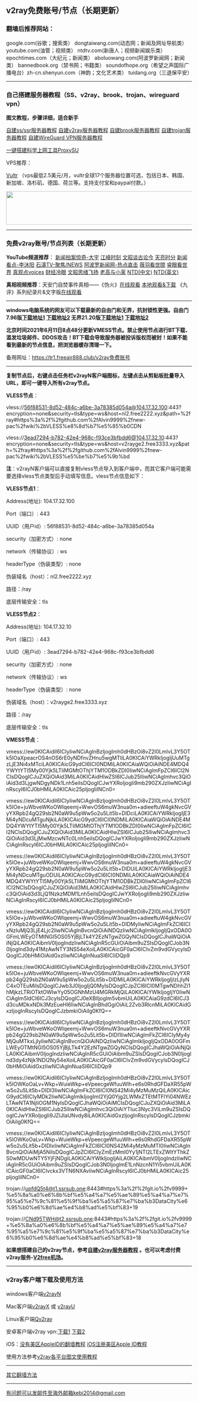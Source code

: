 ## v2ray免费账号/节点（长期更新）

### 翻墙后推荐网站：

google.com(谷歌；搜索类） dongtaiwang.com(动态网；新闻及网址导航类）  youtube.com(油管；视频类）  ntdtv.com(新唐人；视频新闻娱乐类）    epochtimes.com（大纪元；新闻类）  aboluowang.com(阿波罗新闻网；新闻类） bannedbook.org（禁书网；书籍类）   soundofhope.org（希望之声国际广播电台）zh-cn.shenyun.com（神韵；文化艺术类）
 tuidang.org（三退保平安）
  

***

### 自己搭建服务器教程（SS、v2ray、brook、trojan、wireguard vpn） 

**图文教程，步骤详细，适合新手**

[自建ss/ssr服务器教程](https://github.com/Alvin9999/new-pac/wiki/%E8%87%AA%E5%BB%BAss%E6%9C%8D%E5%8A%A1%E5%99%A8%E6%95%99%E7%A8%8B) 
[自建v2ray服务器教程](https://github.com/Alvin9999/new-pac/wiki/%E8%87%AA%E5%BB%BAv2ray%E6%9C%8D%E5%8A%A1%E5%99%A8%E6%95%99%E7%A8%8B) 
[自建brook服务器教程](https://github.com/Alvin9999/new-pac/wiki/%E8%87%AA%E5%BB%BAbrook%E6%9C%8D%E5%8A%A1%E5%99%A8%E6%95%99%E7%A8%8B) 
[自建trojan服务器教程](https://github.com/Alvin9999/new-pac/wiki/%E8%87%AA%E5%BB%BAtrojan%E6%9C%8D%E5%8A%A1%E5%99%A8%E6%95%99%E7%A8%8B) 
[自建WireGuard VPN服务器教程](https://github.com/Alvin9999/new-pac/wiki/%E8%87%AA%E5%BB%BAWireGuard-VPN%E6%9C%8D%E5%8A%A1%E5%99%A8%E6%95%99%E7%A8%8B) 

[一键搭建科学上网工具ProxySU](https://github.com/Alvin9999/new-pac/wiki/%E4%B8%80%E9%94%AE%E6%90%AD%E5%BB%BA%E7%A7%91%E5%AD%A6%E4%B8%8A%E7%BD%91%E5%B7%A5%E5%85%B7ProxySU) 

VPS推荐：

[Vultr](https://www.vultr.com/?ref=7048874) （vps最低2.5美元/月，vultr全球17个服务器位置可选，包括日本、韩国、新加坡、洛杉矶、德国、荷兰等。支持支付宝和paypal付款。）

<a href="https://www.vultr.com/?ref=7048874"><img src="https://www.vultr.com/media/banners/banner_728x90.png" width="728" height="90"></a>

***

### 免费v2ray账号/节点列表（长期更新）

**YouTube频道推荐**：  [新闻拍案惊奇-大宇](https://www.youtube.com/user/NTDEducation/videos)   [江峰时刻](https://www.youtube.com/channel/UCa6ERCDt3GzkvLye32ar89w/videos)  [文昭谈古论今](https://www.youtube.com/channel/UCtAIPjABiQD3qjlEl1T5VpA/featured) [天亮时分](https://www.youtube.com/channel/UCjvjNeHndz4PGs9JXhzdHqw/videos)  [新闻看点-李沐阳](https://www.youtube.com/channel/UCPMqbkR35zZV1ysWGXJPW-w/videos) [石濤TV-聚焦/NEWS](https://www.youtube.com/channel/UC6zxZTv5ZbMmEg5GqBmXAUQ/videos)  [阿波罗新闻网-热点直击](https://www.youtube.com/user/aboluowang/videos) [薇羽看世間](https://www.youtube.com/c/%E8%96%87%E7%BE%BD%E7%9C%8B%E4%B8%96%E9%96%93/videos)  [睿眼看世界](https://www.youtube.com/channel/UCcWBxfaO69GPOFHSArNET2Q/videos)  [真观点voices](https://www.youtube.com/c/%E7%9C%9F%E8%A7%82%E7%82%B9voices/videos)   [财经冷眼](https://www.youtube.com/c/%E8%B4%A2%E7%BB%8F%E5%86%B7%E7%9C%BC/videos) [文昭思绪飞扬](https://www.youtube.com/channel/UCTu_hTaVf3DJMpMIyOAq2Ew/videos) [老高与小茉](https://www.youtube.com/channel/UCMUnInmOkrWN4gof9KlhNmQ/videos) [NTD(中文)](https://www.youtube.com/user/NTDCHINESE/videos)  [NTD(英文)](https://www.youtube.com/c/ntdtv/videos)

**真相视频推荐**：天安门自焚事件真相——《伪火》[在线观看](http://cn.ntdtv.com/gb/2014/01/07/a24016.html) [本地观看&下载](http://video1.freeair777.club/%E4%BC%AA%E7%81%AB.mp4) 《九评》系列纪录片&文字版[在线观看](https://www.tuidang.org/9ping/)
 
***

**windows电脑系统的网友可以下载最新的自由门和无界，抗封锁性更强。自由门7.96版[下载地址1](https://tr101.free4444.xyz/fg796p.zip) [下载地址2](https://tr71.free4444.xyz/fg796p.zip) 无界21.20版[下载地址1](https://tr101.free4444.xyz/2120/u.zip) [下载地址2](https://tr71.free4444.xyz/2120/u.zip)**

**北京时间2021年6月11日8点48分更新VMESS节点。禁止使用节点进行BT下载、滥发垃圾邮件、DDOS攻击！BT下载会导致服务器被投诉版权而被封！如果不能看到最新的节点信息，把浏览器缓存清理一下。**


备用网址：https://tr1.freeair888.club/v2ray免费账号 

***

**复制节点后，右键点击任务栏v2rayN客户端图标，左键点击从剪贴板批量导入URL，即可一键导入所有v2ray节点。**

**VLESS节点**：

vless://56f88531-8d52-484c-a6be-3a78385d054a@104.17.32.100:443?encryption=none&security=tls&type=ws&host=nl2.free2222.xyz&path=%2fray#https%3a%2f%2fgithub.com%2fAlvin9999%2fnew-pac%2fwiki%2bVLESS%e8%8d%b7%e5%85%b0CDN

vless://3ead7294-b782-42e4-968c-f93ce3bfbdd6@104.17.32.10:443?encryption=none&security=tls&type=ws&host=v2rayge2.free3333.xyz&path=%2fray#https%3a%2f%2fgithub.com%2fAlvin9999%2fnew-pac%2fwiki%2bVLESS%e5%be%b7%e5%9b%bd


**注**：v2rayN客户端可以直接复制vless节点导入到客户端中，而其它客户端可能需要选择vless节点类型后手动填写信息。vless节点信息如下：


**VLESS节点1**：

Address(地址): 104.17.32.100

Port（端口）: 443

UUID（用户id）: 56f88531-8d52-484c-a6be-3a78385d054a

security（加密方式）: none

network（传输协议）: ws

headerType（伪装类型）: none

伪装域名（host）：nl2.free2222.xyz

路径：/ray

底层传输安全：tls

**VLESS节点2**：

Address(地址): 104.17.32.10

Port（端口）: 443

UUID（用户id）: 3ead7294-b782-42e4-968c-f93ce3bfbdd6

security（加密方式）: none

network（传输协议）: ws

headerType（伪装类型）: none

伪装域名（host）：v2rayge2.free3333.xyz

路径：/ray

底层传输安全：tls

**VMESS节点**：

vmess://ew0KICAidiI6ICIyIiwNCiAgInBzIjogImh0dHBzOi8vZ2l0LmlvL3Y5OTk5IOaXpeacrOS4nOS6rE0yNDfnvZHnu5wgMTIiLA0KICAiYWRkIjogIjUuMTgzLjE3Ni4xMTciLA0KICAicG9ydCI6ICI0NDMiLA0KICAiaWQiOiAiNDE4MDQ4YWYtYTI5My00Yjk5LTliMGMtOThjYTM1ODBkZDI0IiwNCiAgImFpZCI6ICI2NCIsDQogICJuZXQiOiAid3MiLA0KICAidHlwZSI6ICJub25lIiwNCiAgImhvc3QiOiAid3d3LjgwNDgyNDk1Lnh5eiIsDQogICJwYXRoIjogIi9mb290ZXJzIiwNCiAgInRscyI6ICJ0bHMiLA0KICAic25pIjogIiINCn0=

vmess://ew0KICAidiI6ICIyIiwNCiAgInBzIjogImh0dHBzOi8vZ2l0LmlvL3Y5OTk5IOe+juWbveWKoOWIqeemj+WwvOS6muW3nua0m+adieeftuW4gkNvcGVyYXRpb24gQ29sb2N0aW9u5pWw5o2u5Lit5b+DIDciLA0KICAiYWRkIjogIjE3Mi4yNDcuMTguNjkiLA0KICAicG9ydCI6ICI0NDMiLA0KICAiaWQiOiAiNDE4MDQ4YWYtYTI5My00Yjk5LTliMGMtOThjYTM1ODBkZDI0IiwNCiAgImFpZCI6ICI2NCIsDQogICJuZXQiOiAid3MiLA0KICAidHlwZSI6ICJub25lIiwNCiAgImhvc3QiOiAid3d3LjMwMzcwNTc0Lnh5eiIsDQogICJwYXRoIjogIi9mb290ZXJzIiwNCiAgInRscyI6ICJ0bHMiLA0KICAic25pIjogIiINCn0=

vmess://ew0KICAidiI6ICIyIiwNCiAgInBzIjogImh0dHBzOi8vZ2l0LmlvL3Y5OTk5IOe+juWbveWKoOWIqeemj+WwvOS6muW3nua0m+adieeftuW4gkNvcGVyYXRpb24gQ29sb2N0aW9u5pWw5o2u5Lit5b+DIDUiLA0KICAiYWRkIjogIjE3Mi4yNDcuMTguODUiLA0KICAicG9ydCI6ICI0NDMiLA0KICAiaWQiOiAiNDE4MDQ4YWYtYTI5My00Yjk5LTliMGMtOThjYTM1ODBkZDI0IiwNCiAgImFpZCI6ICI2NCIsDQogICJuZXQiOiAid3MiLA0KICAidHlwZSI6ICJub25lIiwNCiAgImhvc3QiOiAid3d3LjQ1NzkzMDM1Lnh5eiIsDQogICJwYXRoIjogIi9mb290ZXJzIiwNCiAgInRscyI6ICJ0bHMiLA0KICAic25pIjogIiINCn0=

vmess://ew0KICAidiI6ICIyIiwNCiAgInBzIjogImh0dHBzOi8vZ2l0LmlvL3Y5OTk5IOe+juWbveWKoOWIqeemj+WwvOS6muW3nua0m+adieeftuW4gkNvcGVyYXRpb24gQ29sb2N0aW9u5pWw5o2u5Lit5b+DIDMyIiwNCiAgImFkZCI6ICIxNzIuMjQ3LjE4Ljc2IiwNCiAgInBvcnQiOiAiNDQzIiwNCiAgImlkIjogIjQxODA0OGFmLWEyOTMtNGI5OS05YjBjLTk4Y2EzNTgwZGQyNCIsDQogICJhaWQiOiAiNjQiLA0KICAibmV0IjogIndzIiwNCiAgInR5cGUiOiAibm9uZSIsDQogICJob3N0IjogInd3dy41MzAwNTY3NS54eXoiLA0KICAicGF0aCI6ICIvZm9vdGVycyIsDQogICJ0bHMiOiAidGxzIiwNCiAgInNuaSI6ICIiDQp9

vmess://ew0KICAidiI6ICIyIiwNCiAgInBzIjogImh0dHBzOi8vZ2l0LmlvL3Y5OTk5IOe+juWbveWKoOWIqeemj+WwvOS6muW3nua0m+adieeftkNvcGVyYXRpb24gQ29sb2N0aW9u5pWw5o2u5Lit5b+DIDMiLA0KICAiYWRkIjogIjIzLjIyNC4xOTEuMiIsDQogICJwb3J0IjogIjQ0MyIsDQogICJpZCI6ICI0MTgwNDhhZi1hMjkzLTRiOTktOWIwYy05OGNhMzU4MGRkMjQiLA0KICAiYWlkIjogIjY0IiwNCiAgIm5ldCI6ICJ3cyIsDQogICJ0eXBlIjogIm5vbmUiLA0KICAiaG9zdCI6ICJ3d3cuMDkxNDk3MzEueHl6IiwNCiAgInBhdGgiOiAiL2Zvb3RlcnMiLA0KICAidGxzIjogInRscyIsDQogICJzbmkiOiAiIg0KfQ==

vmess://ew0KICAidiI6ICIyIiwNCiAgInBzIjogImh0dHBzOi8vZ2l0LmlvL3Y5OTk5IOe+juWbveWKoOWIqeemj+WwvOS6muW3nua0m+adieeftkNvcGVyYXRpb24gQ29sb2N0aW9u5pWw5o2u5Lit5b+DIDI1IiwNCiAgImFkZCI6ICIyMy4yMjQuMTkxLjIyIiwNCiAgInBvcnQiOiAiNDQzIiwNCiAgImlkIjogIjQxODA0OGFmLWEyOTMtNGI5OS05YjBjLTk4Y2EzNTgwZGQyNCIsDQogICJhaWQiOiAiNjQiLA0KICAibmV0IjogIndzIiwNCiAgInR5cGUiOiAibm9uZSIsDQogICJob3N0IjogInd3dy4zNjk1NDI2Ny54eXoiLA0KICAicGF0aCI6ICIvZm9vdGVycyIsDQogICJ0bHMiOiAidGxzIiwNCiAgInNuaSI6ICIiDQp9

vmess://ew0KICAidiI6ICIyIiwNCiAgInBzIjogImh0dHBzOi8vZ2l0LmlvL3Y5OTk5IOWKoOaLv+Wkp+WuieWkp+eVpeecgeWfuuWlh+e6s0RhdGFDaXR55pWw5o2u5Lit5b+DIDI3IiwNCiAgImFkZCI6ICI0NS42Mi4yMzMuMzQiLA0KICAicG9ydCI6ICIyMDk2IiwNCiAgImlkIjogImI2YjQ0Yjg2LWMxZTEtMTFlYi04NWEzLTAwNTA1NjliOGM1NyIsDQogICJhaWQiOiAiMCIsDQogICJuZXQiOiAid3MiLA0KICAidHlwZSI6ICJub25lIiwNCiAgImhvc3QiOiAiYTIuc3Nyc3ViLm9uZSIsDQogICJwYXRoIjogIi9JZlJIaUNvdy8iLA0KICAidGxzIjogInRscyIsDQogICJzbmkiOiAiIg0KfQ==

vmess://ew0KICAidiI6ICIyIiwNCiAgInBzIjogImh0dHBzOi8vZ2l0LmlvL3Y5OTk5IOWKoOaLv+Wkp+WuieWkp+eVpeecgeWfuuWlh+e6s0RhdGFDaXR55pWw5o2u5Lit5b+DIDIxIiwNCiAgImFkZCI6ICI0NS42Mi4yMzMuMTI0IiwNCiAgInBvcnQiOiAiMjA5NiIsDQogICJpZCI6ICIyZmEzMmI0Yy1jNTI2LTExZWItYThkZS0wMDUwNTY5YjFjNDgiLA0KICAiYWlkIjogIjAiLA0KICAibmV0IjogIndzIiwNCiAgInR5cGUiOiAibm9uZSIsDQogICJob3N0IjogImE1LnNzcnN1Yi5vbmUiLA0KICAicGF0aCI6ICIvckx3VTN6NXAvIiwNCiAgInRscyI6ICJ0bHMiLA0KICAic25pIjogIiINCn0=

trojan://upfdQ5t4@t1.ssrsub.one:8443#https%3a%2f%2fgit.io%2fv9999+%e5%8a%a0%e6%8b%bf%e5%a4%a7%e5%ae%89%e5%a4%a7%e7%95%a5%e7%9c%81%e5%9f%ba%e5%a5%87%e7%ba%b3DataCity%e6%95%b0%e6%8d%ae%e4%b8%ad%e5%bf%83+19

trojan://CNd95TWH@t2.ssrsub.one:8443#https%3a%2f%2fgit.io%2fv9999+%e5%8a%a0%e6%8b%bf%e5%a4%a7%e5%ae%89%e5%a4%a7%e7%95%a5%e7%9c%81%e5%9f%ba%e5%a5%87%e7%ba%b3DataCity%e6%95%b0%e6%8d%ae%e4%b8%ad%e5%bf%83+18

**如果想搭建自己的v2ray节点，参考[自建v2ray服务器教程](https://github.com/Alvin9999/new-pac/wiki/%E8%87%AA%E5%BB%BAv2ray%E6%9C%8D%E5%8A%A1%E5%99%A8%E6%95%99%E7%A8%8B) 。也可以考虑付费v2ray服务-[V2free机场](https://github.com/Alvin9999/new-pac/wiki/V2free%E6%9C%BA%E5%9C%BA)。**

***


### v2ray客户端下载及使用方法

windows客户端[v2rayN](https://github.com/2dust/v2rayN/releases/latest) 

Mac客户端[v2rayX](https://github.com/insisttech/v2rayX-copy/releases) 或 [v2rayU](https://github.com/yanue/V2rayU/releases)

Linux客户端[Qv2ray](https://github.com/lhy0403/Qv2ray/releases) 

安卓客户端v2ray vpn:[下载1](https://d1.w2rss.tk/ssvpn-universal.apk) 
[下载2](https://d2.w2rss.tk/ssvpn-universal.apk) 

iOS：[没有美区AppleID的翻墙教程](https://github.com/Alvin9999/new-pac/wiki/%E8%8B%B9%E6%9E%9C%E6%89%8B%E6%9C%BA%E7%BF%BB%E5%A2%99%E8%BD%AF%E4%BB%B6) [iOS注册美区Apple ID教程](https://github.com/Alvin9999/new-pac/wiki/iOS%E6%B3%A8%E5%86%8C%E7%BE%8E%E5%8C%BAApple-ID%E6%95%99%E7%A8%8B) 

使用方法参考[v2ray各平台图文使用教程](https://github.com/Alvin9999/new-pac/wiki/v2ray%E5%90%84%E5%B9%B3%E5%8F%B0%E5%9B%BE%E6%96%87%E4%BD%BF%E7%94%A8%E6%95%99%E7%A8%8B)

***

[其它翻墙方法](https://github.com/Alvin9999/new-pac/wiki/)

***

有问题可以发邮件至海外邮箱kebi2014@gmail.com